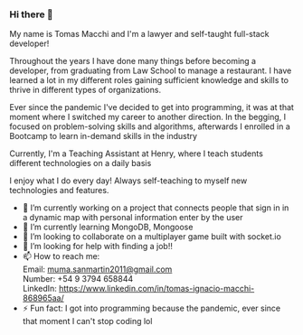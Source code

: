 ### Hi there 👋

My name is Tomas Macchi and I'm a lawyer and self-taught full-stack developer!

Throughout the years I have done many things before becoming a developer, from
graduating from Law School to manage a restaurant. I have learned a
lot in my different roles gaining sufficient knowledge and skills to thrive in different types of organizations.

Ever since the pandemic I've decided to get into programming, it was at that moment
where I switched my career to another direction.
In the begging, I focused on problem-solving skills and algorithms, afterwards
I enrolled in a Bootcamp to learn in-demand skills in the industry

Currently, I'm a Teaching Assistant at Henry, where I teach students different
technologies on a daily basis

I enjoy what I do every day! Always self-teaching to myself new technologies
and features.

- 🔭 I’m currently working on a project that connects people that sign in in a dynamic map with personal information enter by the user
- 🌱 I’m currently learning MongoDB, Mongoose
- 👯 I’m looking to collaborate on a multiplayer game built with socket.io
- 🤔 I’m looking for help with finding a job!!
- 📫 How to reach me: <br/>
  Email:    muma.sanmartin2011@gmail.com <br/>
  Number:   +54 9 3794 658844 <br/>
  LinkedIn: https://www.linkedin.com/in/tomas-ignacio-macchi-868965aa/ <br/>
- ⚡ Fun fact: I got into programming because the pandemic, ever since that moment I can't stop coding lol

